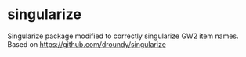 # singularize
Singularize package modified to correctly singularize GW2 item names.
Based on https://github.com/droundy/singularize